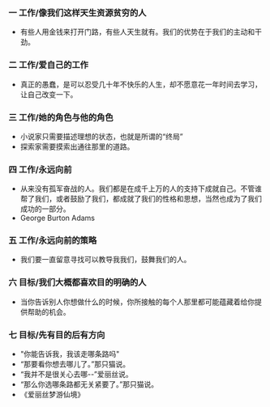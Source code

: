 ### 一 工作/像我们这样天生资源贫穷的人
- 有些人用金钱来打开门路，有些人天生就有。我们的优势在于我们的主动和干劲。

### 二 工作/爱自己的工作
- 真正的愚蠢，是可以忍受几十年不快乐的人生，却不愿意花一年时间去学习，让自己改变一下。

### 三 工作/她的角色与他的角色
- 小说家只需要描述理想的状态，也就是所谓的“终局”
- 探索家需要摸索出通往那里的道路。

### 四 工作/永远向前
- 从来没有孤军奋战的人。我们都是在成千上万的人的支持下成就自己。不管谁帮了我们，或者鼓励了我们，都成就了我们的性格和思想，当然也成为了我们成功的一部分。
- George Burton Adams

### 五 工作/永远向前的策略
- 我们要一直留意寻找可以教导我我们，鼓舞我们的人。

### 六 目标/我们大概都喜欢目的明确的人
- 当你告诉别人你想做什么的时候，你所接触的每个人那里都可能蕴藏着给你提供帮助的机会。

### 七 目标/先有目的后有方向
- "你能告诉我，我该走哪条路吗"
- “那要看你想去哪儿了。”那只猫说。
- “我并不是很关心去哪--”爱丽丝说。
- “那么你选哪条路都无关紧要了。”那只猫说。
- 《爱丽丝梦游仙境》
